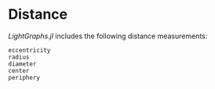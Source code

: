# Distance
*LightGraphs.jl* includes the following distance measurements:

```@doc
eccentricity
radius
diameter
center
periphery
```

